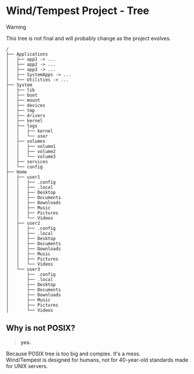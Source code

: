 # Wind/Tempest Project - Tree

> [!WARNING]
> This tree is not final and will probably change as the project evolves.

```
/
├── Applications
│   ├── app1 -> ...
│   ├── app2 -> ...
│   ├── app3 -> ...
│   ├── SystemApps -> ...
│   └── Utilities -> ...
├── System
│   ├── lib
│   ├── boot
│   ├── mount
│   ├── devices
│   ├── tmp
│   ├── drivers
│   ├── kernel
│   ├── logs
│   │   ├── kernel
│   │   └── user
│   ├── volumes
│   │   ├── volume1
│   │   ├── volume2
│   │   └── volume3
│   ├── services
│   └── config
├── Home
│   ├── user1
│   │   ├── .config
│   │   ├── .local
│   │   ├── Desktop
│   │   ├── Documents
│   │   ├── Downloads
│   │   ├── Music
│   │   ├── Pictures
│   │   └── Videos
│   ├── user2
│   │   ├── .config
│   │   ├── .local
│   │   ├── Desktop
│   │   ├── Documents
│   │   ├── Downloads
│   │   ├── Music
│   │   ├── Pictures
│   │   └── Videos
│   └── user3
│       ├── .config
│       ├── .local
│       ├── Desktop
│       ├── Documents
│       ├── Downloads
│       ├── Music
│       ├── Pictures
│       └── Videos
```

## Why is not POSIX?

> **yes.**

Because POSIX tree is too big and complex.  It's a mess.  
Wind/Tempest is designed for humans, not for 40-year-old standards made for UNIX servers.
